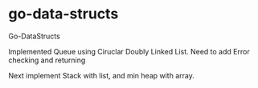 go-data-structs
===============

Go-DataStructs

Implemented Queue using Ciruclar Doubly Linked List. Need to add Error checking and returning

Next implement Stack with list, and min heap with array. 


